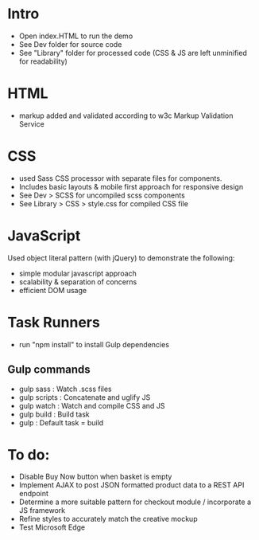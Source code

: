 # Intro
- Open index.HTML to run the demo
- See Dev folder for source code 
- See "Library" folder for processed code (CSS & JS are left unminified for readability)


# HTML 
- markup added and validated according to w3c Markup Validation Service


# CSS
- used Sass CSS processor with separate files for components. 
- Includes basic layouts & mobile first approach for responsive design
- See Dev > SCSS for uncompiled scss components
- See Library > CSS > style.css for compiled CSS file


# JavaScript 
Used object literal pattern (with jQuery) to demonstrate the following:
- simple modular javascript approach
- scalability & separation of concerns 
- efficient DOM usage


# Task Runners 
- run "npm install" to install Gulp dependencies

## Gulp commands

- gulp sass     :     Watch .scss files
- gulp scripts  :     Concatenate and uglify JS
- gulp watch    :     Watch and compile CSS and JS
- gulp build    :     Build task 
- gulp          :     Default task = build


# To do:
- Disable Buy Now button when basket is empty
- Implement AJAX to post JSON formatted product data to a REST API endpoint
- Determine a more suitable pattern for checkout module / incorporate a JS framework
- Refine styles to accurately match the creative mockup
- Test Microsoft Edge
